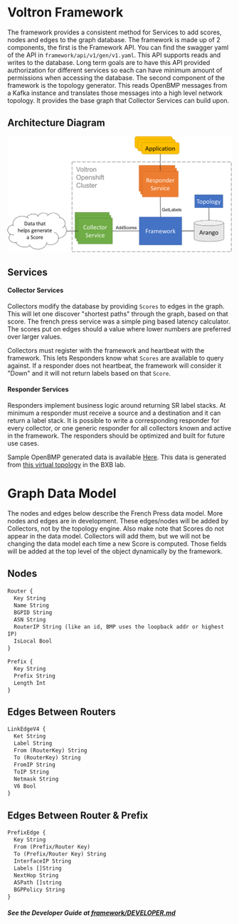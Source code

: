 # Voltron Framework

The framework provides a consistent method for Services to add scores, nodes and
edges to the graph database. The framework is made up of 2 components, the first
is the Framework API. You can find the swagger yaml of the API in
`framework/api/v1/gen/v1.yaml`. This API supports reads and writes to the database.
Long term goals are to have this API provided authorization for different services
so each can have minimum amount of permissions when accessing the database. The
second component of the framework is the topology generator. This reads OpenBMP
messages from a Kafka instance and translates those messages into a high level
network topology. It provides the base graph that Collector Services can build
upon.

## Architecture Diagram

!["Framework Architecture"](../docs/Framework.png "Framework Architecture")

## Services

#### Collector Services
Collectors modify the database by providing `Scores` to edges in the graph. This
will let one discover "shortest paths" through the graph, based on that score.
The french press service was a simple ping based latency calculator. The scores
put on edges should a value where lower numbers are preferred over larger values.


Collectors must register with the framework and heartbeat with the framework. This
lets Responders know what `Scores` are available to query against. If a responder
does not heartbeat, the framework will consider it "Down" and it will not return
labels based on that `Score`.

#### Responder Services
Responders implement business logic around returning SR label stacks. At minimum
a responder must receive a source and a destination and it can return a label stack.
It is possible to write a corresponding responder for every collector, or one
generic responder for all collectors known and active in the framework. The responders
should be optimized and built for future use cases.


Sample OpenBMP generated data is available [Here](./openbmp_parsed_data.txt).
This data is generated from
[this virtual topology](https://wwwin-github.cisco.com/raw/paulduda/voltron-network0/master/doc/voltron-network0.png)
in the BXB lab.

# Graph Data Model
The nodes and edges below describe the French Press data model. More nodes and
edges are in development. These edges/nodes will be added by Collectors, not by the
topology engine. Also make note that Scores do not appear in the data model. Collectors
will add them, but we will not be changing the data model each time a new Score is computed.
Those fields will be added at the top level of the object dynamically by the
framework.

## Nodes
```
Router {
  Key String
  Name String
  BGPID String
  ASN String
  RouterIP String (like an id, BMP uses the loopback addr or highest IP)
  IsLocal Bool
}
```

```
Prefix {
  Key String
  Prefix String
  Length Int
}
```

## Edges Between Routers
```
LinkEdgeV4 {
  Ket String
  Label String
  From (RouterKey) String
  To (RouterKey) String
  FromIP String
  ToIP String
  Netmask String
  V6 Bool
}
```

## Edges Between Router & Prefix
```
PrefixEdge {
  Key String
  From (Prefix/Router Key)
  To (Prefix/Router Key) String
  InterfaceIP String
  Labels []String
  NextHop String
  ASPath []string
  BGPPolicy String
}
```

##### See the Developer Guide at [framework/DEVELOPER.md](../DEVELOPER.md)
